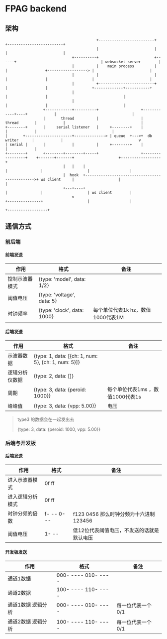 # FPAG backend

## 架构

```
                                         +-------------------------+                                             +-------------------------+
                                         |                         |                                             |                         |
                              +----------+                         +------+                                      | websocket server        |
                              |          |    main process         |      |                 +------------------> |                         |
                              |          |                         |      |                 |                    |                         |
                              |          +-------------------------+      |                 |                    +-------------+-----------+
                              |                                           |                 |                                  |
                              |                                           |                 |                                  |
                 +------------+----------+                   +------------+----+            |                                  |
                 |       thread          |                   |    thread       |            |                                  |
+--------+       |     serial listener   |     +--------+    |                 |            |                                  |
|       +---------------------+--------------> | queue  +--->+  db writer      |            |                                  v
| serial |       |            |          |     +--------+    |                 |            |
+--------+       +--------+--------+-----+                   +-----------------+    +-------+-------+                    +------------------+
                          |   |    |                                                |               |                    |                  |
                          |  hook  +----------------------------------------------->+ ws client     |                    |                  |
                          +---+----+                                                |               |                    | ws client        |
                              v                                                     +---------------+                    |                  |
                                                                                                                         +------------------+

```

## 通信方式

### 前后端

#### 前端发送

| 作用           | 格式                        | 备注                              |
| -------------- | --------------------------- | --------------------------------- |
| 控制示波器模式 | {type: 'model', data: 1/2}  |                                   |
| 阈值电压       | {type: 'voltage', data: 5}  |                                   |
| 时钟频率       | {type: 'clock', data: 1000} | 每个单位代表1k hz，数值1000代表1M |

#### 后端发送

| 作用           | 格式                                                  | 备注                             |
| -------------- | ----------------------------------------------------- | -------------------------------- |
| 示波器数据     | {type: 1, data: [{ch: 1,  num: 5}, {ch: 1,  num: 5}]} |                                  |
| 逻辑分析仪数据 | {type: 2, data: []}                                   |                                  |
| 周期           | {type: 3, data: {peroid: 1000}}                       | 每个单位代表1ms ，数值1000代表1s |
| 峰峰值         | {type: 3, data: {vpp:  5.00}}                         | 电压                             |

> type3 的数据会在一起发出去
>
> {type: 3, data: {peroid: 1000, vpp:  5.00}}

### 后端与开发板

#### 后端发送

| 作用             | 格式       | 备注 |
| ---------------- | ---------- | ---- |
| 进入示波器模式   | 0f ff    |      |
| 进入逻辑分析模式 | 0f ff      |      |
| 时钟分频的倍数   | f- -- 0- -- | f123 0456 那么时钟分频为十六进制123456 |
| 阈值电压 | 1- -- | 低12位代表阈值电压，不发送的话就是默认电压 |

#### 开发板发送

| 作用      | 格式                 | 备注 |
| --------- | -------------------- | ---- |
| 通道1数据 | 000- ----   010- ---- |      |
| 通道2数据 | 100- ----   110- ---- | |
| 通道1数据 逻辑分析 | 000- ----   010- ---- | 每一位代表一个0/1 |
| 通道2数据 逻辑分析 | 100- ----   110- ---- | 每一位代表一个0/1 |



